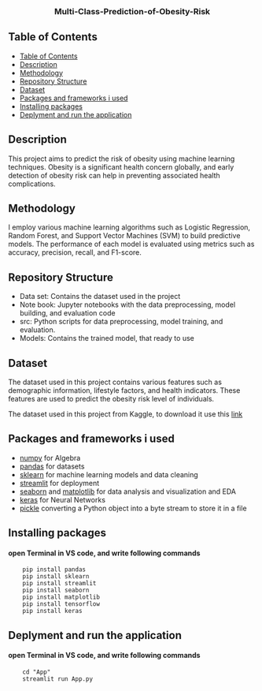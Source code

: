 
<br />
<p align="center">

  <h3 align="center"> Multi-Class-Prediction-of-Obesity-Risk </h3>
</p>

## Table of Contents

- [Table of Contents](#table-of-contents)
- [Description](#description)
- [Methodology](#methodology)
- [Repository Structure](#repository-structure)
- [Dataset](#Dataset)
- [Packages and frameworks i used](#packages-and-frameworks-i-used)
- [Installing packages](#installing-packages)
- [Deplyment and run the application](#deplyment-the-application)

## Description

This project aims to predict the risk of obesity using machine learning techniques. Obesity is a significant health concern globally, and early detection of obesity risk can help in preventing associated health complications.

## Methodology

I employ various machine learning algorithms such as Logistic Regression, Random Forest, and Support Vector Machines (SVM) to build predictive models. The performance of each model is evaluated using metrics such as accuracy, precision, recall, and F1-score.

## Repository Structure

* Data set: Contains the dataset used in the project
* Note book: Jupyter notebooks with the data preprocessing, model building, and evaluation code
* src: Python scripts for data preprocessing, model training, and evaluation.
* Models: Contains the trained model, that ready to use

## Dataset
The dataset used in this project contains various features such as demographic information, lifestyle factors, and health indicators. These features are used to predict the obesity risk level of individuals.

The dataset used in this project from Kaggle, to download it use this [link](https://www.kaggle.com/competitions/playground-series-s4e2/data)

## Packages and frameworks i used


* [numpy](https://keras.io/) for Algebra
* [pandas](https://pandas.pydata.org/docs/) for datasets
* [sklearn](https://scikit-learn.org/stable/index.html) for machine learning models and data cleaning 
* [streamlit](https://docs.streamlit.io/) for deployment
* [seaborn](https://seaborn.pydata.org/) and [matplotlib](https://matplotlib.org/) for data analysis and visualization and EDA
* [keras](https://keras.io/) for Neural Networks
* [pickle](https://docs.python.org/3/library/pickle.html)  converting a Python object into a byte stream to store it in a file


## Installing packages

#### open Terminal in VS code, and write following commands
        pip install pandas
        pip install sklearn
        pip install streamlit
        pip install seaborn
        pip install matplotlib
        pip install tensorflow
        pip install keras

## Deplyment and run the application

#### open Terminal in VS code, and write following commands
        cd "App"
        streamlit run App.py